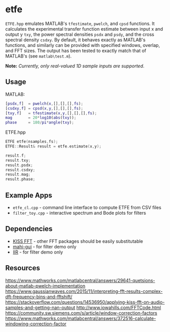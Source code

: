 # etfe

`ETFE.hpp` emulates MATLAB's `tfestimate`, `pwelch`, and `cpsd` functions. It calculates the experimental transfer function estimate between input x and output y `txy`, the power spectral densities `psdx` and `psdy`, and the cross spectral density `csdxy`. By default, it behaves exactly as MATLAB's functions, and similarly can be provided with specified windows, overlap, and FFT sizes. The output has been tested to exactly match that of MATLAB's (see `matlab\test.m`). 

**Note:** *Currently, only real-valued 1D sample inputs are supported*.

## Usage

MATLAB:
```matlab
[psdx,f]  = pwelch(x,[],[],[],fs);
[csdxy,f] = cpsd(x,y,[],[],[],fs);
[txy,f]   = tfestimate(x,y,[],[],[],fs);
mag       = 20*log10(abs(txy));
phase     = 180/pi*angle(txy);
```

ETFE.hpp
```cpp
ETFE etfe(nsamples,fs);
ETFE::Result& result = etfe.estimate(x,y);

result.f;
result.txy;
result.psdx;
result.csdxy;
result.mag;
result.phase;
```

## Example Apps

- `etfe_cl.cpp`    - command line interface to compute ETFE from CSV files
- `filter_toy.cpp` - interactive spectrum and Bode plots for filters

## Dependencies

- [KISS FFT](https://github.com/mborgerding/kissfft) - other FFT packages should be easily substitutable 
- [mahi-gui](https://github.com/mahilab/mahi-gui) - for filter demo only
- [IIR](https://github.com/berndporr/iir1) - for filter demo only

## Resources

https://www.mathworks.com/matlabcentral/answers/29641-quetsions-about-matlab-pwelch-implementation
https://www.gaussianwaves.com/2015/11/interpreting-fft-results-complex-dft-frequency-bins-and-fftshift/
https://stackoverflow.com/questions/14536950/applying-kiss-fft-on-audio-samples-and-getting-nan-output
http://www.iowahills.com/FFTCode.html
https://community.sw.siemens.com/s/article/window-correction-factors
https://www.mathworks.com/matlabcentral/answers/372516-calculate-windowing-correction-factor
